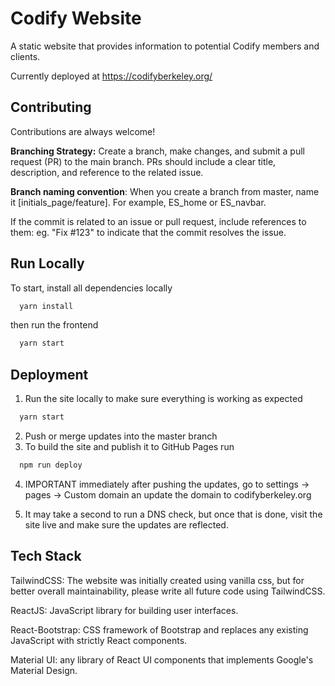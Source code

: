 
# Codify Website

A static website that provides information to potential Codify members and clients.

Currently deployed at https://codifyberkeley.org/




## Contributing

Contributions are always welcome!

**Branching Strategy:**
Create a branch, make changes, and submit a pull request (PR) to the main branch. PRs should include a clear title, description, and reference to the related issue.

**Branch naming convention**: When you create a branch from master, name it [initials_page/feature]. For example, ES_home or ES_navbar.

If the commit is related to an issue or pull request, include references to them: eg. "Fix #123" to indicate that the commit resolves the issue.

## Run Locally

To start, install all dependencies locally
```bash
  yarn install
```

then run the frontend

```bash
  yarn start
```


## Deployment

1. Run the site locally to make sure everything is working as expected 
```bash
  yarn start
```

2. Push or merge updates into the master branch
3. To build the site and publish it to GitHub Pages run 
```bash
  npm run deploy
``` 
4. IMPORTANT immediately after pushing the updates, go to settings -> pages -> Custom domain an update the domain to codifyberkeley.org

5. It may take a second to run a DNS check, but once that is done, visit the site live and make sure the updates are reflected.




## Tech Stack

TailwindCSS: The website was initially created using vanilla css, but for better overall maintainability, please write all future code using TailwindCSS.

ReactJS: JavaScript library for building user interfaces.

React-Bootstrap: CSS framework of Bootstrap and replaces any existing JavaScript with strictly React components.

Material UI: any library of React UI components that implements Google's Material Design.


